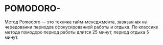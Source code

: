 # POMODORO-
Метод Pomodoro — это техника тайм-менеджмента, завязанная на чередовании периодов сфокусированной работы и отдыха. По классике метода помодоро период работы длится 25 минут, период отдыха 5 минут.
